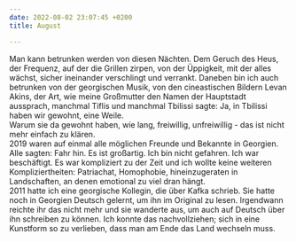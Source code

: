 ```yaml
---
date: 2022-08-02 23:07:45 +0200
title: August

---
```

Man kann betrunken werden von diesen Nächten. Dem Geruch des Heus, der Frequenz, auf der die Grillen zirpen, von der Üppigkeit, mit der alles wächst, sicher ineinander verschlingt und verrankt. Daneben bin ich auch betrunken von der georgischen Musik, von den cineastischen Bildern Levan Akins, der Art, wie meine Großmutter den Namen der Hauptstadt aussprach, manchmal Tiflis und manchmal Tbilissi sagte: Ja, in Tbilissi haben wir gewohnt, eine Weile.  
Warum sie da gewohnt haben, wie lang, freiwillig, unfreiwillig - das ist nicht mehr einfach zu klären.  
2019 waren auf einmal alle möglichen Freunde und Bekannte in Georgien. Alle sagten: Fahr hin. Es ist großartig. Ich bin nicht gefahren. Ich war beschäftigt. Es war kompliziert zu der Zeit und ich wollte keine weiteren Kompliziertheiten: Patriachat, Homophobie, hineinzugeraten in Landschaften, an denen emotional zu viel dran hängt.   
2011 hatte ich eine georgische Kollegin, die über Kafka schrieb. Sie hatte noch in Georgien Deutsch gelernt, um ihn im Original zu lesen. Irgendwann reichte ihr das nicht mehr und sie wanderte aus, um auch auf Deutsch über ihn schreiben zu können. Ich konnte das nachvollziehen; sich in eine Kunstform so zu verlieben, dass man am Ende das Land wechseln muss.